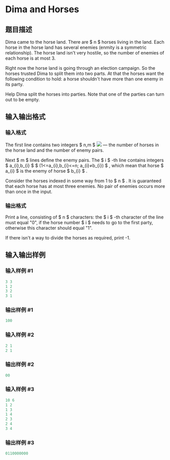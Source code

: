 # Dima and Horses

## 题目描述

Dima came to the horse land. There are $ n $ horses living in the land. Each horse in the horse land has several enemies (enmity is a symmetric relationship). The horse land isn't very hostile, so the number of enemies of each horse is at most 3.

Right now the horse land is going through an election campaign. So the horses trusted Dima to split them into two parts. At that the horses want the following condition to hold: a horse shouldn't have more than one enemy in its party.

Help Dima split the horses into parties. Note that one of the parties can turn out to be empty.

## 输入输出格式

### 输入格式

The first line contains two integers $ n,m $ ![](https://cdn.luogu.com.cn/upload/vjudge_pic/CF272E/dac9c4b7533b005d45a40124a615b184d0f4824d.png) — the number of horses in the horse land and the number of enemy pairs.

Next $ m $ lines define the enemy pairs. The $ i $ -th line contains integers $ a_{i},b_{i} $ $ (1<=a_{i},b_{i}<=n; a_{i}≠b_{i}) $ , which mean that horse $ a_{i} $ is the enemy of horse $ b_{i} $ .

Consider the horses indexed in some way from 1 to $ n $ . It is guaranteed that each horse has at most three enemies. No pair of enemies occurs more than once in the input.

### 输出格式

Print a line, consisting of $ n $ characters: the $ i $ -th character of the line must equal "0", if the horse number $ i $ needs to go to the first party, otherwise this character should equal "1".

If there isn't a way to divide the horses as required, print -1.

## 输入输出样例

### 输入样例 #1

```cpp
3 3
1 2
3 2
3 1

```
### 输出样例 #1

```cpp
100

```
### 输入样例 #2

```cpp
2 1
2 1

```
### 输出样例 #2

```cpp
00

```
### 输入样例 #3

```cpp
10 6
1 2
1 3
1 4
2 3
2 4
3 4

```
### 输出样例 #3

```cpp
0110000000

```
